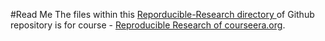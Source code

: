 #Read Me
The files within this [Reporducible-Research directory ](https://github.com/yingyuhsieh/datasciencecoursera/edit/master/Reproducible-Research/) of Github repository is for course - [Reproducible Research of courseera.org](https://class.coursera.org/repdata-006).
